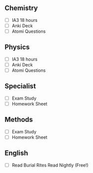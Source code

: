 ## Chemistry
- [ ] IA3
	18 hours
- [ ] Anki Deck
- [ ] Atomi Questions
## Physics
- [ ] IA3
	18 hours
- [ ] Anki Deck
- [ ] Atomi Questions
## Specialist
- [ ] Exam Study
- [ ] Homework Sheet
## Methods
- [ ] Exam Study
- [ ] Homework Sheet
## English
- [ ] Read Burial Rites
	Read Nightly (Free!)





